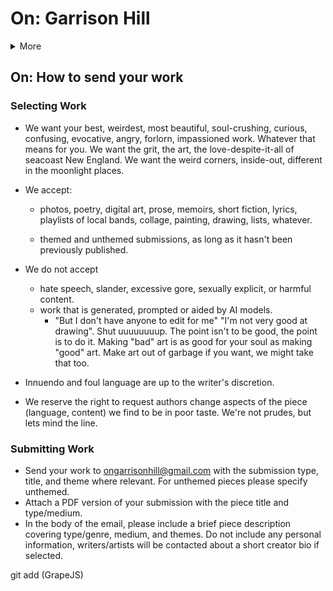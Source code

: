 # On: Garrison Hill
<details> 
<summary>More</summary>
<br>Main
<br>Why?
<br>How?
<br>Latest?
<br>Archives? </details>  

## On: How to send your work
  ### Selecting Work
- We want your best, weirdest, most beautiful, soul-crushing, curious, confusing, evocative, angry, forlorn, impassioned work. Whatever that means for you. We want the grit, the art, the love-despite-it-all of seacoast New England. We want the weird corners, inside-out, different in the moonlight places.

- We accept:
  - photos,
  poetry,
  digital art,
  prose,
  memoirs,
  short fiction,
  lyrics,
  playlists of local bands,
  collage,
  painting,
  drawing,
  lists,
  whatever.
  
  - themed and unthemed submissions, as long as it hasn't been previously published.
- We do not accept
   - hate speech, slander, excessive gore, sexually explicit, or harmful content.
   - work that is generated, prompted or aided by AI models.
     - "But I don't have anyone to edit for me" "I'm not very good at drawing". Shut uuuuuuuup. The point isn't to be good, the point is to do it. Making "bad" art is as good for your soul as making "good" art. Make art out of garbage if you want, we might take that too. 
 - Innuendo and foul language are up to the writer's discretion.
 - We reserve the right to request authors change aspects of the piece (language, content) we find to be in poor taste. We're not prudes, but lets mind the line. 

### Submitting Work
- Send your work to ongarrisonhill@gmail.com with the submission type, title, and theme where relevant. For unthemed pieces please specify unthemed.
- Attach a PDF version of your submission with the piece title and type/medium.
- In the body of the email, please include a brief piece description covering type/genre, medium, and themes. Do not include any personal information, writers/artists will be contacted about a short creator bio if selected.

git add (GrapeJS) 
